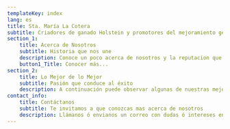 ```yaml
---
templateKey: index
lang: es
title: Sta. María La Cotera
subtitle: Criadores de ganado Holstein y promotores del mejoramiento genético en México 
section_1:
    title: Acerca de Nosotros
    subtitle: Historia que nos une
    description: Conoce un poco acerca de nosotros y la reputacion que nos procede
    button1_Title: Conocer más...
section_2:
    title: Lo Mejor de lo Mejor
    subtitle: Pasión que conduce al éxito
    description: A continuación puede observar algunas de nuestras mejores vacas
contact_info:
    title: Contáctanos
    subtitle: Te invitamos a que conozcas mas acerca de nosotros
    description: Llámanos ó envianos un correo con dudas ó intereses en nuestra genética
---
```

<!-- Used for inserting perhaps a jsx section if it were mdx format -->